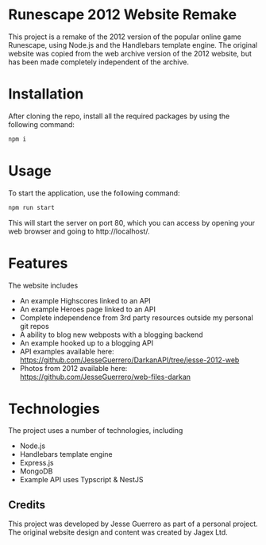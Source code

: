 # Runescape 2012 Website Remake
This project is a remake of the 2012 version of the popular online game Runescape, 
using Node.js and the Handlebars template engine. The original website was copied from 
the web archive version of the 2012 website, but has been made completely independent of 
the archive.

# Installation
After cloning the repo, install all the required packages by using the following command:
```bash
npm i
```

# Usage
To start the application, use the following command:
```bash
npm run start
```

This will start the server on port 80, which you can access by opening your web browser and going to http://localhost/.

# Features

The website includes
- An example Highscores linked to an API
- An example Heroes page linked to an API
- Complete independence from 3rd party resources outside my personal git repos
- A ability to blog new webposts with a blogging backend
- An example hooked up to a blogging API
- API examples available here: https://github.com/JesseGuerrero/DarkanAPI/tree/jesse-2012-web
- Photos from 2012 available here: https://github.com/JesseGuerrero/web-files-darkan

# Technologies
The project uses a number of technologies, including
- Node.js
- Handlebars template engine
- Express.js
- MongoDB
- Example API uses Typscript & NestJS

## Credits

This project was developed by Jesse Guerrero as part of a personal project. The original website design and content was created by Jagex Ltd. 

